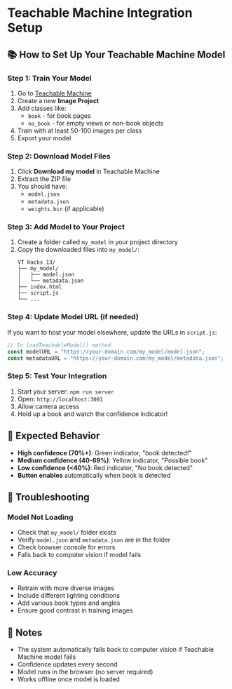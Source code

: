 # Teachable Machine Integration Setup

## 📚 How to Set Up Your Teachable Machine Model

### Step 1: Train Your Model
1. Go to [Teachable Machine](https://teachablemachine.withgoogle.com/)
2. Create a new **Image Project**
3. Add classes like:
   - `book` - for book pages
   - `no_book` - for empty views or non-book objects
4. Train with at least 50-100 images per class
5. Export your model

### Step 2: Download Model Files
1. Click **Download my model** in Teachable Machine
2. Extract the ZIP file
3. You should have:
   - `model.json`
   - `metadata.json`
   - `weights.bin` (if applicable)

### Step 3: Add Model to Your Project
1. Create a folder called `my_model` in your project directory
2. Copy the downloaded files into `my_model/`:
   ```
   VT Hacks 13/
   ├── my_model/
   │   ├── model.json
   │   └── metadata.json
   ├── index.html
   ├── script.js
   └── ...
   ```

### Step 4: Update Model URL (if needed)
If you want to host your model elsewhere, update the URLs in `script.js`:

```javascript
// In loadTeachableModel() method
const modelURL = "https://your-domain.com/my_model/model.json";
const metadataURL = "https://your-domain.com/my_model/metadata.json";
```

### Step 5: Test Your Integration
1. Start your server: `npm run server`
2. Open: `http://localhost:3001`
3. Allow camera access
4. Hold up a book and watch the confidence indicator!

## 🎯 Expected Behavior

- **High confidence (70%+)**: Green indicator, "book detected!"
- **Medium confidence (40-69%)**: Yellow indicator, "Possible book"
- **Low confidence (<40%)**: Red indicator, "No book detected"
- **Button enables** automatically when book is detected

## 🔧 Troubleshooting

### Model Not Loading
- Check that `my_model/` folder exists
- Verify `model.json` and `metadata.json` are in the folder
- Check browser console for errors
- Falls back to computer vision if model fails

### Low Accuracy
- Retrain with more diverse images
- Include different lighting conditions
- Add various book types and angles
- Ensure good contrast in training images

## 📝 Notes

- The system automatically falls back to computer vision if Teachable Machine model fails
- Confidence updates every second
- Model runs in the browser (no server required)
- Works offline once model is loaded

